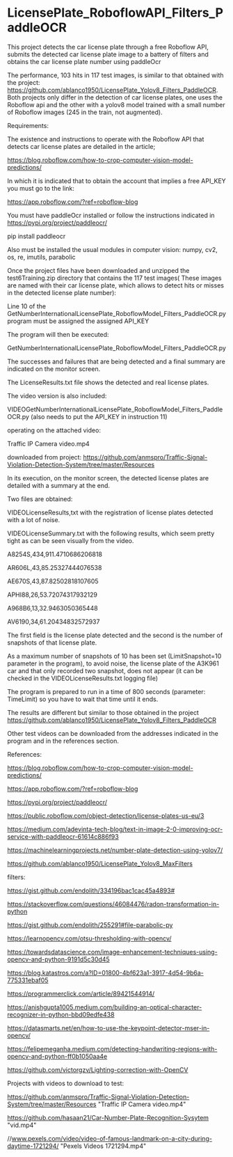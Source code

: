 # LicensePlate_RoboflowAPI_Filters_PaddleOCR
This project detects the car license plate through a free Roboflow API, submits the detected car license plate image to a battery of filters and obtains the car license plate number using paddleOcr

The performance, 103 hits in 117 test images, is similar to that obtained with the project:
https://github.com/ablanco1950/LicensePlate_Yolov8_Filters_PaddleOCR. Both projects only differ in the detection of car license plates, one uses the Roboflow api and the other with a yolov8 model trained with a small number of Roboflow images (245 in the train, not augmented).

Requirements:

The existence and instructions to operate with the Roboflow API that detects car license plates are detailed in the article;

https://blog.roboflow.com/how-to-crop-computer-vision-model-predictions/

In which it is indicated that to obtain the account that implies a free API_KEY you must go to the link:

https://app.roboflow.com/?ref=roboflow-blog

You must have paddleOcr installed or follow the instructions indicated in
https://pypi.org/project/paddleocr/

pip install paddleocr

Also must be installed the usual modules in computer vision: numpy, cv2, os, re, imutils, parabolic

Once the project files have been downloaded and unzipped the test6Training.zip directory that contains the 117 test images( These images are named with their car license plate, which allows  to detect hits or misses in the detected license plate number):

Line 10 of the GetNumberInternationalLicensePlate_RoboflowModel_Filters_PaddleOCR.py program must be assigned the assigned API_KEY

The program will then be executed:

GetNumberInternationalLicensePlate_RoboflowModel_Filters_PaddleOCR.py

The successes and failures that are being detected and a final summary are indicated on the monitor screen.

The LicenseResults.txt file shows the detected and real license plates.

The video version is also included:

VIDEOGetNumberInternationalLicensePlate_RoboflowModel_Filters_PaddleOCR.py (also needs to put the API_KEY in instruction 11)

operating on the attached video:

Traffic IP Camera video.mp4

downloaded from project: https://github.com/anmspro/Traffic-Signal-Violation-Detection-System/tree/master/Resources

In its execution, on the monitor screen, the detected license plates are detailed with a summary at the end.

Two files are obtained:

VIDEOLicenseResults,txt with the registration of license plates detected with a lot of noise.

VIDEOLicenseSummary.txt with the following results, which seem pretty tight as can be seen visually from the video.

A8254S,434,911.4710686206818

AR606L,43,85.25327444076538

AE670S,43,87.82502818107605

APHI88,26,53.72074317932129

A968B6,13,32.9463050365448

AV6190,34,61.20434832572937

The first field is the license plate detected and the second is the number of snapshots of that license plate.

As a maximum number of snapshots of 10 has been set (LimitSnapshot=10 parameter in the program), to avoid noise, the license plate of the A3K961 car and that only recorded two snapshot, does not appear (it can be checked in the VIDEOLicenseResults.txt logging file)

The program is prepared to run in a time of 800 seconds (parameter: TimeLimit) so you have to wait that time until it ends.

The results are different but similar to those obtained in the project https://github.com/ablanco1950/LicensePlate_Yolov8_Filters_PaddleOCR

Other test videos can be downloaded from the addresses indicated in the program and in the references section.


References:

https://blog.roboflow.com/how-to-crop-computer-vision-model-predictions/

https://app.roboflow.com/?ref=roboflow-blog

https://pypi.org/project/paddleocr/

https://public.roboflow.com/object-detection/license-plates-us-eu/3

https://medium.com/adevinta-tech-blog/text-in-image-2-0-improving-ocr-service-with-paddleocr-61614c886f93

https://machinelearningprojects.net/number-plate-detection-using-yolov7/

https://github.com/ablanco1950/LicensePlate_Yolov8_MaxFilters

filters:

https://gist.github.com/endolith/334196bac1cac45a4893#

https://stackoverflow.com/questions/46084476/radon-transformation-in-python

https://gist.github.com/endolith/255291#file-parabolic-py

https://learnopencv.com/otsu-thresholding-with-opencv/

https://towardsdatascience.com/image-enhancement-techniques-using-opencv-and-python-9191d5c30d45

https://blog.katastros.com/a?ID=01800-4bf623a1-3917-4d54-9b6a-775331ebaf05

https://programmerclick.com/article/89421544914/

https://anishgupta1005.medium.com/building-an-optical-character-recognizer-in-python-bbd09edfe438

https://datasmarts.net/en/how-to-use-the-keypoint-detector-mser-in-opencv/

https://felipemeganha.medium.com/detecting-handwriting-regions-with-opencv-and-python-ff0b1050aa4e

https://github.com/victorgzv/Lighting-correction-with-OpenCV

Projects with videos to download to test:

https://github.com/anmspro/Traffic-Signal-Violation-Detection-System/tree/master/Resources "Traffic IP Camera video.mp4"

https://github.com/hasaan21/Car-Number-Plate-Recognition-Sysytem "vid.mp4"

//www.pexels.com/video/video-of-famous-landmark-on-a-city-during-daytime-1721294/ "Pexels Videos 1721294.mp4"
